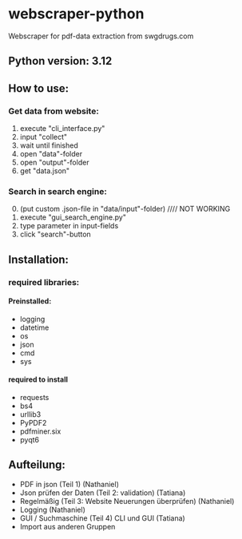 # webscraper-python
Webscraper for pdf-data extraction from swgdrugs.com

## Python version: 3.12 

## How to use: 

### Get data from website:
1. execute "cli_interface.py"
2. input "collect" 
3. wait until finished 
4. open "data"-folder 
5. open "output"-folder
6. get "data.json"

### Search in search engine:
0. (put custom .json-file in "data/input"-folder) //// NOT WORKING
1. execute "gui_search_engine.py"
2. type parameter in input-fields 
3. click "search"-button

## Installation: 

### required libraries:

#### Preinstalled:
- logging
- datetime
- os 
- json 
- cmd
- sys


#### required to install
- requests 
- bs4
- urllib3
- PyPDF2
- pdfminer.six 
- pyqt6


## Aufteilung: 
- PDF in json (Teil 1) (Nathaniel)
- Json prüfen der Daten (Teil 2: validation) (Tatiana)
- Regelmäßig (Teil 3: Website Neuerungen überprüfen) (Nathaniel)
- Logging (Nathaniel)
- GUI / Suchmaschine (Teil 4) CLI und GUI (Tatiana)
- Import aus anderen Gruppen